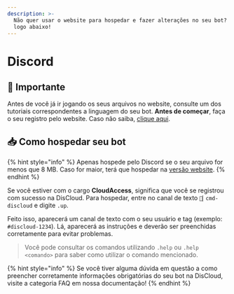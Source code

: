 ```yaml
---
description: >-
  Não quer usar o website para hospedar e fazer alterações no seu bot? Confira
  logo abaixo!
---
```


# Discord

## 📜 Importante

Antes de você já ir jogando os seus arquivos no website, consulte um dos tutoriais correspondentes a linguagem do seu bot. **Antes de começar**, faça o seu registro pelo website. Caso não saiba, [clique aqui](website.md).

## 📥 Como hospedar seu bot

{% hint style="info" %}
Apenas hospede pelo Discord se o seu arquivo for menos que 8 MB. Caso for maior, terá que hospedar na [versão website](website.md).
{% endhint %}

Se você estiver com o cargo **CloudAccess**, significa que você se registrou com sucesso na DisCloud. Para hospedar, entre no canal de texto `🔌▏cmd-discloud` e digite `.up`.

Feito isso, aparecerá um canal de texto com o seu usuário e tag \(exemplo: `#discloud-1234`\). Lá, aparecerá as instruções e deverão ser preenchidas corretamente para evitar problemas.

> Você pode consultar os comandos utilizando `.help` ou `.help <comando>` para saber como utilizar o comando mencionado.

{% hint style="info" %}
Se você tiver alguma dúvida em questão a como preencher corretamente informações obrigatórias do seu bot na DisCloud, visite a categoria FAQ em nossa documentação!
{% endhint %}

